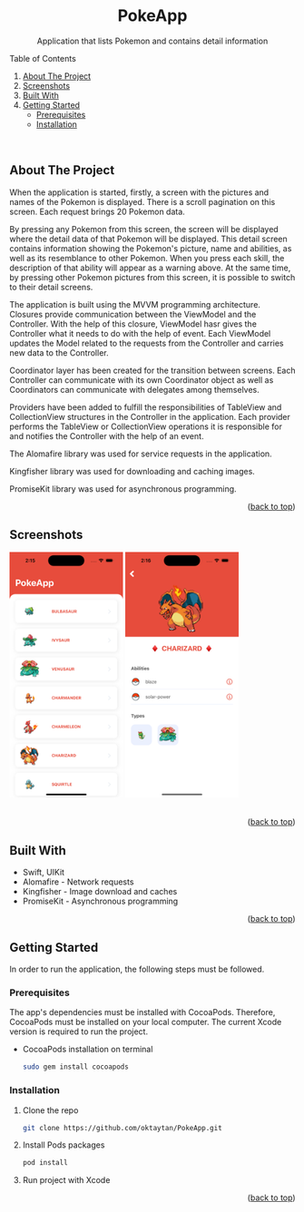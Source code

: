 <a name="readme-top"></a>

<!-- PROJECT LOGO -->
<div align="center">
  <h1 align="center">PokeApp</h1>
  <p align="center">Application that lists Pokemon and contains detail information</p>
</div>

<!-- TABLE OF CONTENTS -->
<summary>Table of Contents</summary>
<ol>
  <li><a href="#about-the-project">About The Project</a></li>
  <li><a href="#screenshots">Screenshots</a></li>
  <li><a href="#built-with">Built With</a></li>
  <li>
    <a href="#getting-started">Getting Started</a>
    <ul>
      <li><a href="#prerequisites">Prerequisites</a></li>
      <li><a href="#installation">Installation</a></li>
    </ul>
  </li>
</ol>
<br />


<!-- ABOUT THE PROJECT -->
## About The Project

When the application is started, firstly, a screen with the pictures and names of the Pokemon is displayed. There is a scroll pagination on this screen. Each request brings 20 Pokemon data.

By pressing any Pokemon from this screen, the screen will be displayed where the detail data of that Pokemon will be displayed. This detail screen contains information showing the Pokemon's picture, name and abilities, as well as its resemblance to other Pokemon. When you press each skill, the description of that ability will appear as a warning above.
At the same time, by pressing other Pokemon pictures from this screen, it is possible to switch to their detail screens.

The application is built using the MVVM programming architecture.
Closures provide communication between the ViewModel and the Controller. With the help of this closure, ViewModel hasr gives the Controller what it needs to do with the help of event. Each ViewModel updates the Model related to the requests from the Controller and carries new data to the Controller.

Coordinator layer has been created for the transition between screens. Each Controller can communicate with its own Coordinator object as well as Coordinators can communicate with delegates among themselves.

Providers have been added to fulfill the responsibilities of TableView and CollectionView structures in the Controller in the application. Each provider performs the TableView or CollectionView operations it is responsible for and notifies the Controller with the help of an event.

The Alomafire library was used for service requests in the application.

Kingfisher library was used for downloading and caching images.

PromiseKit library was used for asynchronous programming.

<p align="right">(<a href="#readme-top">back to top</a>)</p>


<!-- SCREENSHOTS -->
## Screenshots

<div>
  <img src="ss_01.png" width="200">
  <img src="ss_02.png" width="200">
</div>
<br />

<p align="right">(<a href="#readme-top">back to top</a>)</p>


<!-- BUILD WITH -->
## Built With

* Swift, UIKit
* Alomafire - Network requests
* Kingfisher - Image download and caches
* PromiseKit - Asynchronous programming

<p align="right">(<a href="#readme-top">back to top</a>)</p>



<!-- GETTING STARTED -->
## Getting Started

In order to run the application, the following steps must be followed.

### Prerequisites

The app's dependencies must be installed with CocoaPods. Therefore, CocoaPods must be installed on your local computer. The current Xcode version is required to run the project.

* CocoaPods installation on terminal
  ```sh
  sudo gem install cocoapods
  ```

### Installation

1. Clone the repo
   ```sh
   git clone https://github.com/oktaytan/PokeApp.git
   ```
2. Install Pods packages
   ```sh
   pod install
   ```
3. Run project with Xcode

<p align="right">(<a href="#readme-top">back to top</a>)</p>
